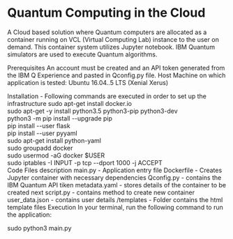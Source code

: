 # Quantum Computing in the Cloud
A Cloud based solution where Quantum computers are allocated as a container running on VCL (Virtual Computing Lab) instance to the user on demand. This container system utilizes Jupyter notebook. IBM Quantum simulators are used to execute Quantum algorithms.

Prerequisites
An account must be created and an API token generated from the IBM Q Experience and pasted in Qconfig.py file.
Host Machine on which application is tested: Ubuntu 16.04..5 LTS (Xenial Xerus)

Installation - Following commands are executed in order to set up the infrastructure
sudo apt-get install docker.io  
sudo apt-get -y install python3.5 python3-pip python3-dev  
python3 -m pip install --upgrade pip  
pip install --user flask  
pip install --user pyyaml  
sudo apt-get install python-yaml  
sudo groupadd docker  
sudo usermod -aG docker $USER  
sudo iptables -I INPUT -p tcp --dport 1000 -j ACCEPT  
Code Files description
main.py - Application entry file
Dockerfile - Creates Jupyter container with necessary dependencies
Qconfig.py - contains the IBM Quantum API tiken
metadata.yaml - stores details of the container to be created next
script.py - contains method to create new container
user_data.json - contains user details
/templates - Folder contains the html template files
Execution
In your terminal, run the following command to run the application:

sudo python3 main.py
